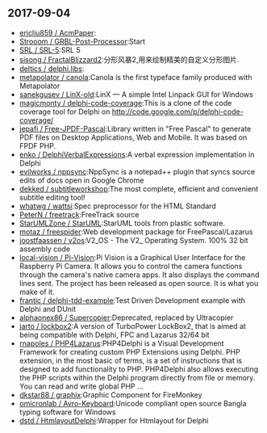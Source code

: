 ## 2017-09-04

* [ericliu859 / AcmPaper](https://github.com/ericliu859/AcmPaper):
* [Strooom / GRBL-Post-Processor](https://github.com/Strooom/GRBL-Post-Processor):Start
* [SRL / SRL-5](https://github.com/SRL/SRL-5):SRL 5
* [sisong / FractalBlizzard2](https://github.com/sisong/FractalBlizzard2):分形风暴2,用来绘制精美的自定义分形图片.
* [deltics / delphi.libs](https://github.com/deltics/delphi.libs):
* [metapolator / canola](https://github.com/metapolator/canola):Canola is the first typeface family produced with Metapolator
* [sanekgusev / LinX-old](https://github.com/sanekgusev/LinX-old):LinX — A simple Intel Linpack GUI for Windows
* [magicmonty / delphi-code-coverage](https://github.com/magicmonty/delphi-code-coverage):This is a clone of the code coverage tool for Delphi on http://code.google.com/p/delphi-code-coverage/
* [jepafi / Free-JPDF-Pascal](https://github.com/jepafi/Free-JPDF-Pascal):Library written in "Free Pascal" to generate PDF files on Desktop Applications, Web and Mobile. It was based on FPDF PHP.
* [enko / DelphiVerbalExpressions](https://github.com/enko/DelphiVerbalExpressions):A verbal expression implementation in Delphi
* [evilworks / nppsync](https://github.com/evilworks/nppsync):NppSync is a notepad++ plugin that syncs source edits of docs open in Google Chrome
* [dekked / subtitleworkshop](https://github.com/dekked/subtitleworkshop):The most complete, efficient and convenient subtitle editing tool!
* [whatwg / wattsi](https://github.com/whatwg/wattsi):Spec preprocessor for the HTML Standard
* [PeterN / freetrack](https://github.com/PeterN/freetrack):FreeTrack source
* [StarUMLZone / StarUML](https://github.com/StarUMLZone/StarUML):StarUML tools from plastic software.
* [motaz / freespider](https://github.com/motaz/freespider):Web development package for FreePascal/Lazarus
* [joostfaassen / v2os](https://github.com/joostfaassen/v2os):V2_OS - The V2_ Operating System. 100% 32 bit assembly code
* [local-vision / Pi-Vision](https://github.com/local-vision/Pi-Vision):Pi Vision is a Graphical User Interface for the Raspberry Pi Camera. It allows you to control the camera functions through the camera's native camera apps. It also displays the command lines sent. The project has been released as open source. It is what you make of it.
* [frantic / delphi-tdd-example](https://github.com/frantic/delphi-tdd-example):Test Driven Development example with Delphi and DUnit
* [alphaonex86 / Supercopier](https://github.com/alphaonex86/Supercopier):Deprecated, replaced by Ultracopier
* [jarto / lockbox2](https://github.com/jarto/lockbox2):A version of TurboPower LockBox2, that is aimed at being compatible with Delphi, FPC and Lazarus 32/64 bit
* [rnapoles / PHP4Lazarus](https://github.com/rnapoles/PHP4Lazarus):PHP4Delphi is a Visual Development Framework for creating custom PHP Extensions using Delphi. PHP extension, in the most basic of terms, is a set of instructions that is designed to add functionality to PHP. PHP4Delphi also allows executing the PHP scripts within the Delphi program directly from file or memory. You can read and write global PHP …
* [dkstar88 / graphix](https://github.com/dkstar88/graphix):Graphic Component for FireMonkey
* [omicronlab / Avro-Keyboard](https://github.com/omicronlab/Avro-Keyboard):Unicode compliant open source Bangla typing software for Windows
* [dstd / HtmlayoutDelphi](https://github.com/dstd/HtmlayoutDelphi):Wrapper for Htmlayout for Delphi
